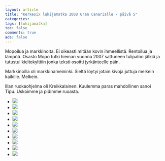 ```yaml
--- 
layout: article 
title: "Kerkesix lukijamatka 2008 Gran Canarialle - päivä 5" 
categories: 
tags: [lukijamatka]
toc: false 
comments: true 
ads: false 
--- 
```


Mopoilua ja markkinoita. Ei oikeasti mitään kovin ihmeellistä. Rentoilua
ja lämpöä. Osasto Mopo tutki hieman vuonna 2007 sattuneen tulipalon
jälkiä ja tutustui kieltokylttiin jonka teksti osoitti jyrkänteelle
päin.

Markkinoilla oli markkinameininki. Sieltä löytyi jotain kivoja juttuja
melkein kaikille. Melkein.

Illan ruokaohjelma oli Kreikkalainen. Kuulemma paras mahdollinen sanoi
Tipu. Uskoimme ja pidimme ruoasta.

<div class="image-gallery">

-   [![](/Media/Default/ImageGalleries/kerkesix-lukijamatka-2008-paiva-5/Thumbnails/1.JPG)](/Media/Default/ImageGalleries/kerkesix-lukijamatka-2008-paiva-5/1.JPG)
-   [![](/Media/Default/ImageGalleries/kerkesix-lukijamatka-2008-paiva-5/Thumbnails/10.JPG)](/Media/Default/ImageGalleries/kerkesix-lukijamatka-2008-paiva-5/10.JPG)
-   [![](/Media/Default/ImageGalleries/kerkesix-lukijamatka-2008-paiva-5/Thumbnails/2.JPG)](/Media/Default/ImageGalleries/kerkesix-lukijamatka-2008-paiva-5/2.JPG)
-   [![](/Media/Default/ImageGalleries/kerkesix-lukijamatka-2008-paiva-5/Thumbnails/3.JPG)](/Media/Default/ImageGalleries/kerkesix-lukijamatka-2008-paiva-5/3.JPG)
-   [![](/Media/Default/ImageGalleries/kerkesix-lukijamatka-2008-paiva-5/Thumbnails/4.JPG)](/Media/Default/ImageGalleries/kerkesix-lukijamatka-2008-paiva-5/4.JPG)
-   [![](/Media/Default/ImageGalleries/kerkesix-lukijamatka-2008-paiva-5/Thumbnails/5.JPG)](/Media/Default/ImageGalleries/kerkesix-lukijamatka-2008-paiva-5/5.JPG)
-   [![](/Media/Default/ImageGalleries/kerkesix-lukijamatka-2008-paiva-5/Thumbnails/6.JPG)](/Media/Default/ImageGalleries/kerkesix-lukijamatka-2008-paiva-5/6.JPG)
-   [![](/Media/Default/ImageGalleries/kerkesix-lukijamatka-2008-paiva-5/Thumbnails/7.JPG)](/Media/Default/ImageGalleries/kerkesix-lukijamatka-2008-paiva-5/7.JPG)
-   [![](/Media/Default/ImageGalleries/kerkesix-lukijamatka-2008-paiva-5/Thumbnails/8.JPG)](/Media/Default/ImageGalleries/kerkesix-lukijamatka-2008-paiva-5/8.JPG)
-   [![](/Media/Default/ImageGalleries/kerkesix-lukijamatka-2008-paiva-5/Thumbnails/9.JPG)](/Media/Default/ImageGalleries/kerkesix-lukijamatka-2008-paiva-5/9.JPG)

</div>
